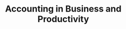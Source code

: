 ---
layout: category
category: accounting
title: Accounting in Business and Productivity
description: Streamline your financial management with accounting software, designed to help you track expenses, income, and more.
permalink: /accounting/
---